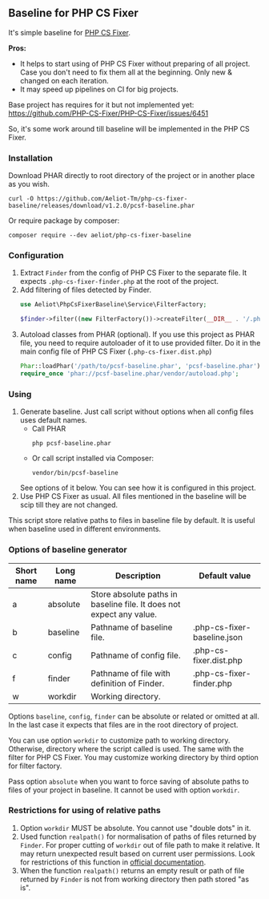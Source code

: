 ## Baseline for PHP CS Fixer

It's simple baseline for [PHP CS Fixer](https://github.com/PHP-CS-Fixer/PHP-CS-Fixer).

**Pros:**
- It helps to start using of PHP CS Fixer without preparing of all project.
  Case you don't need to fix them all at the beginning. Only new & changed on each iteration.
- It may speed up pipelines on CI for big projects.

Base project has requires for it but not implemented yet: https://github.com/PHP-CS-Fixer/PHP-CS-Fixer/issues/6451

So, it's some work around till baseline will be implemented in the PHP CS Fixer.

### Installation

Download PHAR directly to root directory of the project or in another place as you wish.
```shell
curl -O https://github.com/Aeliot-Tm/php-cs-fixer-baseline/releases/download/v1.2.0/pcsf-baseline.phar
```

Or require package by composer:
```shell
composer require --dev aeliot/php-cs-fixer-baseline
```

### Configuration

1. Extract `Finder` from the config of PHP CS Fixer to the separate file.
   It expects `.php-cs-fixer-finder.php` at the root of the project.
2. Add filtering of files detected by Finder.
   ```php
   use Aeliot\PhpCsFixerBaseline\Service\FilterFactory;

   $finder->filter((new FilterFactory())->createFilter(__DIR__ . '/.php-cs-fixer-baseline.json', $config));
   ```
3. Autoload classes from PHAR (optional).
   If you use this project as PHAR file, you need to require autoloader of it to use provided filter.
   Do it in the main config file of PHP CS Fixer (`.php-cs-fixer.dist.php`)
   ```php
   Phar::loadPhar('/path/to/pcsf-baseline.phar', 'pcsf-baseline.phar');
   require_once 'phar://pcsf-baseline.phar/vendor/autoload.php';
   ```

### Using
1. Generate baseline. Just call script without options when all config files uses default names.
   - Call PHAR
     ```shell
     php pcsf-baseline.phar
     ```
   - Or call script installed via Composer:
     ```shell
     vendor/bin/pcsf-baseline
     ```
   See options of it below. You can see how it is configured in this project.
2. Use PHP CS Fixer as usual. All files mentioned in the baseline will be scip till they are not changed.

This script store relative paths to files in baseline file by default. It is useful when baseline used
in different environments.

### Options of baseline generator

| Short name | Long name | Description                                                          | Default value               |
|------------|-----------|----------------------------------------------------------------------|-----------------------------|
| a          | absolute  | Store absolute paths in baseline file. It does not expect any value. |                             |
| b          | baseline  | Pathname of baseline file.                                           | .php-cs-fixer-baseline.json |
| c          | config    | Pathname of config file.                                             | .php-cs-fixer.dist.php      |
| f          | finder    | Pathname of file with definition of Finder.                          | .php-cs-fixer-finder.php    |
| w          | workdir   | Working directory.                                                   |                             |

Options `baseline`, `config`, `finder` can be absolute or related or omitted at all. In the last case it expects
that files are in the root directory of project.

You can use option `workdir` to customize path to working directory. Otherwise, directory where the script called
is used. The same with the filter for PHP CS Fixer. You may customize working directory by third option for
filter factory.

Pass option `absolute` when you want to force saving of absolute paths to files of your project in baseline.
It cannot be used with option `workdir`.

### Restrictions for using of relative paths
1. Option `workdir` MUST be absolute. You cannot use "double dots" in it.
2. Used function `realpath()` for normalisation of paths of files returned by `Finder`. For proper cutting of `workdir`
   out of file path to make it relative. It may return unexpected result based on current user permissions.
   Look for restrictions of this function in [official documentation](https://www.php.net/manual/en/function.realpath.php).
3. When the function `realpath()` returns an empty result or path of file returned by `Finder` is not from working
   directory then path stored "as is".
